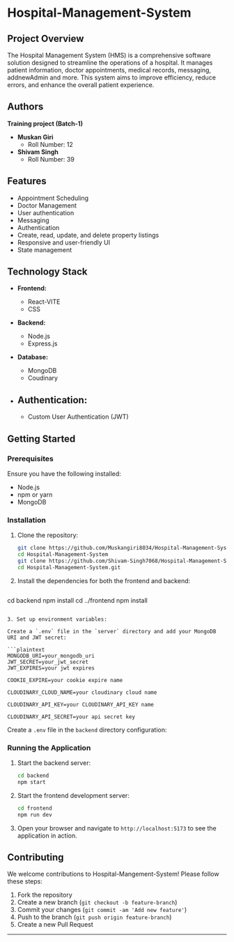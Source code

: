 # Hospital-Management-System




## Project Overview

The Hospital Management System (HMS) is a comprehensive software solution designed to streamline the operations of a hospital. It manages patient information, doctor appointments, medical records, messaging, addnewAdmin and more. This system aims to improve efficiency, reduce errors, and enhance the overall patient experience.

## Authors
   **Training project (Batch-1)**

- **Muskan Giri**
  - Roll Number: 12
- **Shivam Singh**
  - Roll Number: 39

## Features
- Appointment Scheduling
- Doctor Management
- User authentication
- Messaging
- Authentication 
- Create, read, update, and delete property listings
- Responsive and user-friendly UI
- State management 

## Technology Stack

- **Frontend:**
  - React-VITE
  -   CSS 
   
 
  
  
  

- **Backend:**
  - Node.js
  - Express.js
  

- **Database:**
  - MongoDB
  - Coudinary

- **Authentication:**
  - 
  - Custom User Authentication (JWT)

## Getting Started

### Prerequisites

Ensure you have the following installed:

- Node.js
- npm or yarn
- MongoDB


### Installation

1. Clone the repository:
   ```bash
   git clone https://github.com/Muskangiri8034/Hospital-Management-System.git
   cd Hospital-Management-System
   git clone https://github.com/Shivam-Singh7068/Hospital-Management-System.git
   cd Hospital-Management-System.git
   ```

2. Install the dependencies for both the frontend and backend:
   ```bash
  cd backend
npm install
cd ../frontend
npm install

   ```

3. Set up environment variables:

   Create a `.env` file in the `server` directory and add your MongoDB URI and JWT secret:

   ```plaintext
   MONGODB_URI=your_mongodb_uri
   JWT_SECRET=your_jwt_secret
JWT_EXPIRES=your jwt expires

COOKIE_EXPIRE=your cookie expire name 

CLOUDINARY_CLOUD_NAME=your cloudinary cloud name

CLOUDINARY_API_KEY=your CLOUDINARY_API_KEY name

CLOUDINARY_API_SECRET=your api secret key
   ```

   Create a `.env` file in the `backend` directory  configuration:

  

### Running the Application

1. Start the backend server:
   ```bash
   cd backend
   npm start
   ```

2. Start the frontend development server:
   ```bash
   cd frontend
   npm run dev
   ```

3. Open your browser and navigate to `http://localhost:5173` to see the application in action.

## Contributing

We welcome contributions to Hospital-Mangement-System! Please follow these steps:

1. Fork the repository
2. Create a new branch (`git checkout -b feature-branch`)
3. Commit your changes (`git commit -am 'Add new feature'`)
4. Push to the branch (`git push origin feature-branch`)
5. Create a new Pull Request



---

